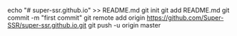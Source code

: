 echo "# super-ssr.github.io" >> README.md
git init
git add README.md
git commit -m "first commit"
git remote add origin https://github.com/Super-SSR/super-ssr.github.io.git
git push -u origin master
